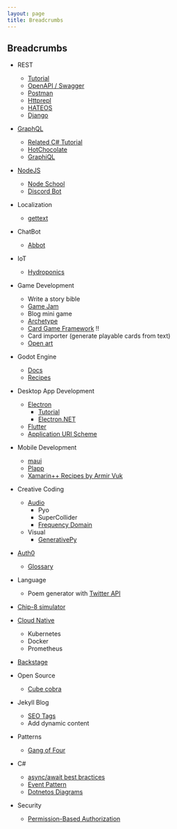 ```yaml
---
layout: page
title: Breadcrumbs
---
```


## Breadcrumbs

- REST
  - [Tutorial](https://www.restapitutorial.com/)
  - [OpenAPI / Swagger](https://swagger.io/specification/)
  - [Postman](https://www.postman.com/)
  - [Httprepl](https://github.com/dotnet/HttpRepl)
  - [HATEOS](https://docs.microsoft.com/en-us/azure/architecture/best-practices/api-design#introduction-to-rest)
  - [Django](https://www.django-rest-framework.org/)

- [GraphQL](https://graphql.org/)
  - [Related C# Tutorial](https://docs.microsoft.com/en-us/dotnet/csharp/tutorials/generate-consume-asynchronous-stream)
  - [HotChocolate](https://github.com/ChilliCream/hotchocolate)
  - [GraphiQL](https://github.com/graphql/graphiql)

- [NodeJS](https://nodejs.org/en/)
  - [Node School](https://nodeschool.io/)
  - [Discord Bot](https://discord.js.org/#/)

- Localization
  - [gettext](https://en.wikipedia.org/wiki/Gettext)

- ChatBot
  - [Abbot](https://ab.bot/)

- IoT
  - [Hydroponics](https://create.arduino.cc/projecthub/bltrobotics/vertical-hydroponic-farm-44fef9?ref=tag&ref_id=hydroponics&offset=0)

- Game Development
  - Write a story bible
  - [Game Jam](http://orteil.dashnet.org/gamegen)
  - Blog mini game
  - [Archetype](https://github.com/bjornarprytz/Archetype)
  - [Card Game Framework](https://github.com/db0/godot-card-gaming) !!
  - Card importer (generate playable cards from text)
  - [Open art](https://opengameart.org/)

- Godot Engine
  - [Docs](https://docs.godotengine.org/en/stable/)
  - [Recipes](https://kidscancode.org/)

- Desktop App Development
  - [Electron](https://www.electronjs.org/)
    - [Tutorial](https://github.com/maxogden/elementary-electron)
    - [Electron.NET](https://github.com/ElectronNET/Electron.NET)
  - [Flutter](https://flutter.dev/)
  - [Application URI Scheme](https://docs.microsoft.com/en-us/previous-versions/windows/internet-explorer/ie-developer/platform-apis/aa767914(v=vs.85)?redirectedfrom=MSDN)

- Mobile Development
  - [maui](https://github.com/dotnet/maui)
  - [Plapp](https://github.com/bjornarprytz/Plapp)
  - [Xamarin++ Recipes by Armir Vuk](https://github.com/almirvuk?tab=repositories)

- Creative Coding
  - [Audio](https://www.youtube.com/watch?v=ROlkhVs15AM)
    - Pyo
    - SuperCollider
    - [Frequency Domain](https://www.google.com/search?client=firefox-b-d&q=frequency+domain)
  - Visual
    - [GenerativePy](http://www.generativepy.com/)  

- [Auth0](https://auth0.com/docs/get-started)
  - [Glossary](https://auth0.com/docs/glossary)

- Language
  - Poem generator with [Twitter API](https://developer.twitter.com/en/docs)

- [Chip-8 simulator](https://www.freecodecamp.org/news/creating-your-very-own-chip-8-emulator/)

- [Cloud Native](https://www.cncf.io/phippy/)
  - Kubernetes
  - Docker
  - Prometheus

- [Backstage](https://backstage.io/)

- Open Source
  - [Cube cobra](https://cubecobra.com/)

- Jekyll Blog
  - [SEO Tags](https://blog.webjeda.com/optimize-jekyll-seo/)
  - Add dynamic content

- Patterns
  - [Gang of Four](https://github.com/wesdoyle/design-patterns-explained-with-food)

- C\#
  - [async/await best bractices](https://channel9.msdn.com/Shows/On-NET/Brandon-Minnick-asyncawait-best-practices)
  - [Event Pattern](https://docs.microsoft.com/en-us/dotnet/csharp/modern-events)
  - [Dotnetos Diagrams](https://goodies.dotnetos.org/)

- Security
  - [Permission-Based Authorization](https://codewithmukesh.com/blog/permission-based-authorization-in-aspnet-core/)
